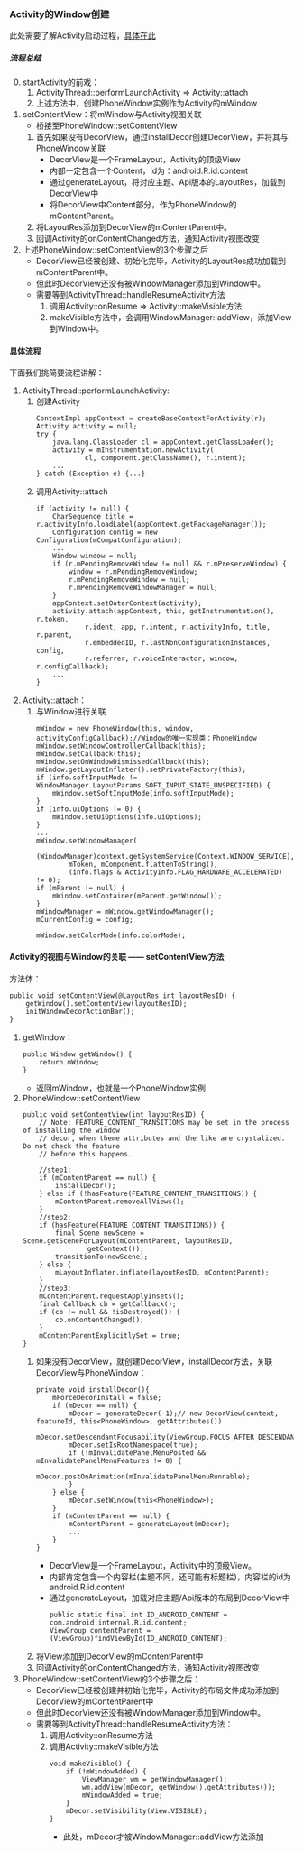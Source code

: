 ### Activity的Window创建

此处需要了解Activity启动过程，[具体在此](../../../../Official&Basic/IPC/ComponentWorkFlow/ActivityWorkFlow.md)

##### 流程总结

0. startActivity的前戏：
	1. ActivityThread::performLaunchActivity => Activity::attach
	2. 上述方法中，创建PhoneWindow实例作为Activity的mWindow
1. setContentView：将mWindow与Activity视图关联
	* 桥接至PhoneWindow::setContentView
	1. 首先如果没有DecorView，通过installDecor创建DecorView，并将其与PhoneWindow关联
		* DecorView是一个FrameLayout，Activity的顶级View
		* 内部一定包含一个Content，id为：android.R.id.content
		* 通过generateLayout，将对应主题、Api版本的LayoutRes，加载到DecorView中
		* 将DecorView中Content部分，作为PhoneWindow的mContentParent。
	2. 将LayoutRes添加到DecorView的mContentParent中。
	3. 回调Activity的onContentChanged方法，通知Activity视图改变
2. 上述PhoneWindow::setContentView的3个步骤之后
	* DecorView已经被创建、初始化完毕，Activity的LayoutRes成功加载到mContentParent中。
	* 但此时DecorView还没有被WindowManager添加到Window中。
	* 需要等到ActivityThread::handleResumeActivity方法
		1. 调用Activity::onResume => Activity::makeVisible方法
		2. makeVisible方法中，会调用WindowManager::addView，添加View到Window中。

#### 具体流程

下面我们挑简要流程讲解：
1. ActivityThread::performLaunchActivity:
    1. 创建Activity
        ```
        ContextImpl appContext = createBaseContextForActivity(r);
        Activity activity = null;
        try {
            java.lang.ClassLoader cl = appContext.getClassLoader();
            activity = mInstrumentation.newActivity(
                    cl, component.getClassName(), r.intent);
            ...
        } catch (Exception e) {...}
        ```
    2. 调用Activity::attach
        ```
        if (activity != null) {
            CharSequence title = r.activityInfo.loadLabel(appContext.getPackageManager());
            Configuration config = new Configuration(mCompatConfiguration);
            ...
            Window window = null;
            if (r.mPendingRemoveWindow != null && r.mPreserveWindow) {
                window = r.mPendingRemoveWindow;
                r.mPendingRemoveWindow = null;
                r.mPendingRemoveWindowManager = null;
            }
            appContext.setOuterContext(activity);
            activity.attach(appContext, this, getInstrumentation(), r.token,
                    r.ident, app, r.intent, r.activityInfo, title, r.parent,
                    r.embeddedID, r.lastNonConfigurationInstances, config,
                    r.referrer, r.voiceInteractor, window, r.configCallback);
            ...
        }
        ```
2. Activity::attach：
    1. 与Window进行关联
        ```
        mWindow = new PhoneWindow(this, window, activityConfigCallback);//Window的唯一实现类：PhoneWindow
        mWindow.setWindowControllerCallback(this);
        mWindow.setCallback(this);
        mWindow.setOnWindowDismissedCallback(this);
        mWindow.getLayoutInflater().setPrivateFactory(this);
        if (info.softInputMode != WindowManager.LayoutParams.SOFT_INPUT_STATE_UNSPECIFIED) {
            mWindow.setSoftInputMode(info.softInputMode);
        }
        if (info.uiOptions != 0) {
            mWindow.setUiOptions(info.uiOptions);
        }
        ...
        mWindow.setWindowManager(
                (WindowManager)context.getSystemService(Context.WINDOW_SERVICE),
                mToken, mComponent.flattenToString(),
                (info.flags & ActivityInfo.FLAG_HARDWARE_ACCELERATED) != 0);
        if (mParent != null) {
            mWindow.setContainer(mParent.getWindow());
        }
        mWindowManager = mWindow.getWindowManager();
        mCurrentConfig = config;

        mWindow.setColorMode(info.colorMode);
        ```

#### Activity的视图与Window的关联 —— setContentView方法
方法体：
```
public void setContentView(@LayoutRes int layoutResID) {
    getWindow().setContentView(layoutResID);
    initWindowDecorActionBar();
}
```
1. getWindow：
    ```
    public Window getWindow() {
        return mWindow;
    }
    ```
    * 返回mWindow，也就是一个PhoneWindow实例
2. PhoneWindow::setContentView
    ```
    public void setContentView(int layoutResID) {
        // Note: FEATURE_CONTENT_TRANSITIONS may be set in the process of installing the window
        // decor, when theme attributes and the like are crystalized. Do not check the feature
        // before this happens.

        //step1:
        if (mContentParent == null) {
            installDecor();
        } else if (!hasFeature(FEATURE_CONTENT_TRANSITIONS)) {
            mContentParent.removeAllViews();
        }
        //step2:
        if (hasFeature(FEATURE_CONTENT_TRANSITIONS)) {
            final Scene newScene = Scene.getSceneForLayout(mContentParent, layoutResID,
                    getContext());
            transitionTo(newScene);
        } else {
            mLayoutInflater.inflate(layoutResID, mContentParent);
        }
        //step3:
        mContentParent.requestApplyInsets();
        final Callback cb = getCallback();
        if (cb != null && !isDestroyed()) {
            cb.onContentChanged();
        }
        mContentParentExplicitlySet = true;
    }
    ```
    1. 如果没有DecorView，就创建DecorView，installDecor方法，关联DecorView与PhoneWindow：
        ```
        private void installDecor(){
            mForceDecorInstall = false;
            if (mDecor == null) {
                mDecor = generateDecor(-1);// new DecorView(context, featureId, this<PhoneWindow>, getAttributes())
                mDecor.setDescendantFocusability(ViewGroup.FOCUS_AFTER_DESCENDANTS);
                mDecor.setIsRootNamespace(true);
                if (!mInvalidatePanelMenuPosted && mInvalidatePanelMenuFeatures != 0) {
                    mDecor.postOnAnimation(mInvalidatePanelMenuRunnable);
                }
            } else {
                mDecor.setWindow(this<PhoneWindow>);
            }
            if (mContentParent == null) {
                mContentParent = generateLayout(mDecor);
                ...
            }
        }
        ```
        * DecorView是一个FrameLayout，Activity中的顶级View。
        * 内部肯定包含一个内容栏(主题不同，还可能有标题栏)，内容栏的id为android.R.id.content
        * 通过generateLayout，加载对应主题/Api版本的布局到DecorView中
            ```
            public static final int ID_ANDROID_CONTENT = com.android.internal.R.id.content;
            ViewGroup contentParent = (ViewGroup)findViewById(ID_ANDROID_CONTENT);
            ```
    2. 将View添加到DecorView的mContentParent中
    3. 回调Activity的onContentChanged方法，通知Activity视图改变
3. PhoneWindow::setContentView的3个步骤之后：
    * DecorView已经被创建并初始化完毕，Activity的布局文件成功添加到DecorView的mContentParent中
    * 但此时DecorView还没有被WindowManager添加到Window中。
    * 需要等到ActivityThread::handleResumeActivity方法：
        1. 调用Activity::onResume方法
        2. 调用Activity::makeVisible方法
            ```
            void makeVisible() {
                if (!mWindowAdded) {
                    ViewManager wm = getWindowManager();
                    wm.addView(mDecor, getWindow().getAttributes());
                    mWindowAdded = true;
                }
                mDecor.setVisibility(View.VISIBLE);
            }
            ```
            * 此处，mDecor才被WindowManager::addView方法添加
